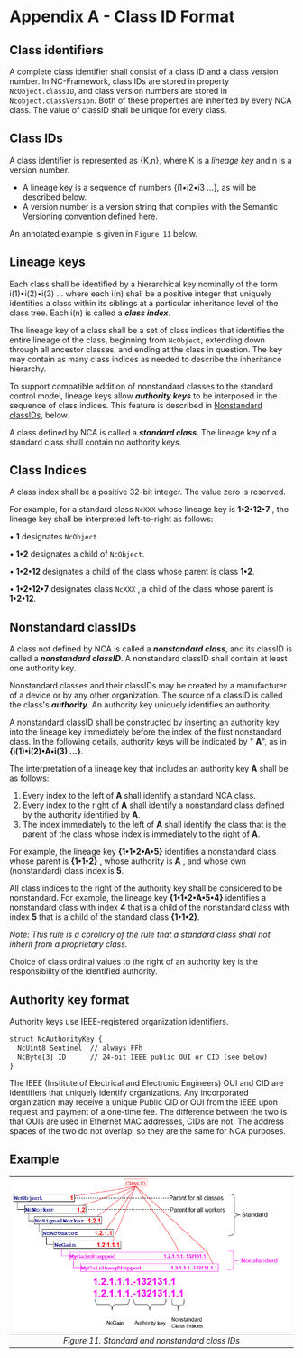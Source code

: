 <style>
  h3 {font-weight:bold}
</style>

# Appendix A - Class ID Format

## Class identifiers

A complete class identifier shall consist of a class ID and a class version number.  In NC-Framework, class IDs are stored in property `NcObject.classID`, and class version numbers are stored in `Ncobject.classVersion`.  Both of these properties are inherited by every NCA class.  The value of classID shall be unique for every class.

## Class IDs

A class identifier is represented as {K,n}, where K is a _lineage key_ and n is a version number. 

- A lineage key is a sequence of numbers {i1•i2•i3 ...}, as will be described below.
- A version number is a version string that complies with the Semantic Versioning convention defined [here](https://semver.org/). 

An annotated example is given in `Figure 11` below.

## Lineage keys

Each class shall be identified by a hierarchical key nominally of the form i(1)•i(2)•i(3) ... where each i(n) shall be a positive integer that uniquely identifies a class within its siblings at a particular inheritance level of the class tree. Each i(n) is called a _**class index**_.

The lineage key of a class shall be a set of class indices that identifies the entire lineage of the class, beginning from `NcObject`,  extending down through all ancestor classes, and ending at the class in question. The key may contain as many class indices as needed to describe the inheritance hierarchy.

To support compatible addition of nonstandard classes to the standard control model, lineage keys allow   _**authority keys**_ to be interposed in the sequence of class indices.  This feature is described in [Nonstandard classIDs](#nonstandard-classids), below.

A class defined by NCA is called a _**standard class**_. The lineage key of a standard class shall contain no authority keys.

## Class Indices

A class index shall be a positive 32-bit integer.  The value zero is reserved.  

For example, for a standard class `NcXXX` whose lineage key is **1•2•12•7** , the lineage key shall be interpreted left-to-right as follows:

• **1** designates `NcObject`.

• **1•2** designates a child of `NcObject`.

• **1•2•12** designates a child of the class whose parent is class **1•2**.

• **1•2•12•7** designates class `NcXXX` , a child of the class whose parent is **1•2•12**.

## Nonstandard classIDs

A class not defined by NCA is called a _**nonstandard class**_, and its classID is called a _**nonstandard classID**_. A nonstandard classID shall contain at least one authority key.

Nonstandard classes and their classIDs may be created by a manufacturer of a device or by any other organization. The source of a classID is called the class's _**authority**_. An authority key uniquely identifies an authority.

A nonstandard classID shall be constructed by inserting an authority key into the lineage key immediately before the index of the first nonstandard class. In the following details, authority keys will be indicated by " **A**", as in **{i(1)•i(2)•A•i(3) ...}**.

The interpretation of a lineage key that includes an authority key **A** shall be as follows:

1. Every index to the left of **A** shall identify a standard NCA class.
2. Every index to the right of **A** shall identify a nonstandard class defined by the authority identified by **A**.
3. The index immediately to the left of **A** shall identify the class that is the parent of the class whose index is immediately to the right of **A**.

For example, the lineage key **{1•1•2•A•5}** identifies a nonstandard class whose parent is **{1•1•2}** , whose authority is **A** , and whose own (nonstandard) class index is **5**.

All class indices to the right of the authority key shall be considered to be nonstandard. For example, the lineage key **{1•1•2•A•5•4}** identifies a nonstandard class with index **4** that is a child of the nonstandard class with index **5** that is a child of the standard class **{1•1•2}**.

_Note: This rule is a corollary of the rule that a standard class shall not inherit from a proprietary class._

Choice of class ordinal values to the right of an authority key is the responsibility of the identified authority.

## Authority key format

Authority keys use IEEE-registered organization identifiers.

```
struct NcAuthorityKey {
  NcUint8 Sentinel  // always FFh
  NcByte[3] ID      // 24-bit IEEE public OUI or CID (see below)
}
```
The IEEE (Institute of Electrical and Electronic Engineers) OUI and CID are identifiers that uniquely identify organizations. Any incorporated organization may receive a unique Public CID or OUI from the IEEE upon request and payment of a one-time fee. The difference between the two is that OUIs are used in Ethernet MAC addresses, CIDs are not. The address spaces of the two do not overlap, so they are the same for NCA purposes.

## Example

| ![Standard and nonstandard class IDs for an ncaGain subtree](images/classID.png) |
|:--:|
| *Figure 11. Standard and nonstandard class IDs* |
